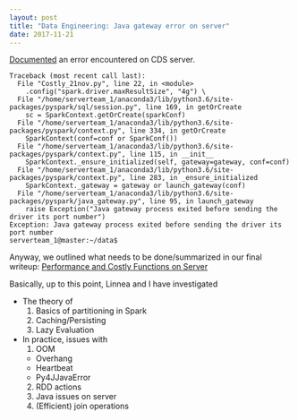 ```yaml
---
layout: post
title: "Data Engineering: Java gateway error on server"
date: 2017-11-21
---
```


[Documented](https://docs.google.com/presentation/d/1HWmflcatAeo_kBhp8V3YGBzyPw34Guzj1mbqDKjBRv8/edit?usp=sharing) an error encountered on CDS server. 

```
Traceback (most recent call last):
  File "Costly_21nov.py", line 22, in <module>
    .config("spark.driver.maxResultSize", "4g") \
  File "/home/serverteam_1/anaconda3/lib/python3.6/site-packages/pyspark/sql/session.py", line 169, in getOrCreate
    sc = SparkContext.getOrCreate(sparkConf)
  File "/home/serverteam_1/anaconda3/lib/python3.6/site-packages/pyspark/context.py", line 334, in getOrCreate
    SparkContext(conf=conf or SparkConf())
  File "/home/serverteam_1/anaconda3/lib/python3.6/site-packages/pyspark/context.py", line 115, in __init__
    SparkContext._ensure_initialized(self, gateway=gateway, conf=conf)
  File "/home/serverteam_1/anaconda3/lib/python3.6/site-packages/pyspark/context.py", line 283, in _ensure_initialized
    SparkContext._gateway = gateway or launch_gateway(conf)
  File "/home/serverteam_1/anaconda3/lib/python3.6/site-packages/pyspark/java_gateway.py", line 95, in launch_gateway
    raise Exception("Java gateway process exited before sending the driver its port number")
Exception: Java gateway process exited before sending the driver its port number
serverteam_1@master:~/data$ 
```

Anyway, we outlined what needs to be done/summarized in our final writeup: [Performance and Costly Functions on Server](https://docs.google.com/document/d/11boKGYD5LEStrGUDeVpziuAZKRNJQ4ZNP_Qh6_zT3Gg/edit?usp=sharing)

Basically, up to this point, Linnea and I have investigated 
- The theory of
  1. Basics of partitioning in Spark
  2. Caching/Persisting
  3. Lazy Evaluation
- In practice, issues with
  1. OOM
    - Overhang
    - Heartbeat
    - Py4JJavaError
  2. RDD actions
  3. Java issues on server
  4. (Efficient) join operations
